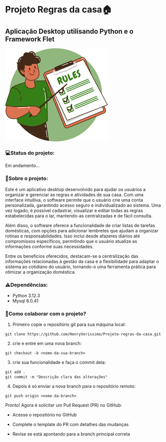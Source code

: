 # Projeto Regras da casa🏠

## Aplicação Desktop utilisando Python e o Framework Flet


<img src="/src/views/assets/logo_projeto_regras.png" alt="Logo do projeto regras da casa" height=300 width=330>


### 💻**Status do projeto:** 
Em andamento...

### 📑**Sobre o projeto:**

Este é um aplicativo desktop desenvolvido para ajudar os usuários a organizar e gerenciar as regras e atividades de sua casa. Com uma interface intuitiva, o software permite que o usuário crie uma conta personalizada, garantindo acesso seguro e individualizado ao sistema. Uma vez logado, é possível cadastrar, visualizar e editar todas as regras estabelecidas para o lar, mantendo-as centralizadas e de fácil consulta.

Além disso, o software oferece a funcionalidade de criar listas de tarefas domésticas, com opções para adicionar lembretes que ajudam a organizar rotinas e responsabilidades. Isso inclui desde afazeres diários até compromissos específicos, permitindo que o usuário atualize as informações conforme suas necessidades.

Entre os benefícios oferecidos, destacam-se a centralização das informações relacionadas à gestão da casa e a flexibilidade para adaptar o sistema ao cotidiano do usuário, tornando-o uma ferramenta prática para otimizar a organização doméstica.

### ⚠️**Dependências:**
- Python 3.12.3
- Mysql 8.0.41

### 🤝**Como colaborar com o projeto?**

1. Primeiro copie o repositório git para sua máquina local:
```
git clone https://github.com/HenryVerissimo/Projeto-regras-da-casa.git
```
2. crie e entre em uma nova branch:
```
git checkout -b <nome-da-sua-branch>
```
3. crie sua funcionalidade e faça o commit dela:
```
git add .
git commit -m "Descrição clara das alterações"
```
4. Depois é só enviar a nova branch para o repositório remoto:
```
git push origin <nome-da-branch>
```
Pronto! Agora é solicitar um Pull Request (PR) no GitHub:

- Acesse o repositório no GitHub

- Complete o template do PR com detalhes das mudanças

- Revise se está apontando para a branch principal correta
